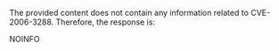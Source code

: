 The provided content does not contain any information related to CVE-2006-3288. Therefore, the response is:

NOINFO